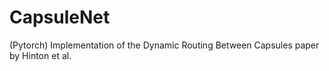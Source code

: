 # CapsuleNet
(Pytorch) Implementation of the Dynamic Routing Between Capsules paper by Hinton et al.
